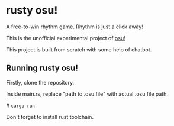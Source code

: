 # rusty osu!

A free-to-win rhythm game. Rhythm is just a click away!

This is the unofficial experimental project of [osu!](https://github.com/ppy/osu)

This project is built from scratch with some help of chatbot.

## Running rusty osu!

Firstly, clone the repository.

Inside main.rs, replace "path to .osu file" with actual .osu file path.

\# `cargo run`

Don't forget to install rust toolchain.